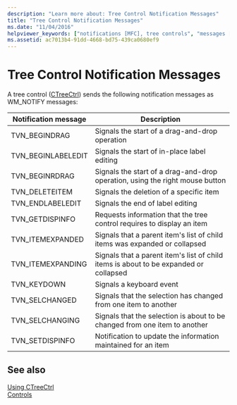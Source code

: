```yaml
---
description: "Learn more about: Tree Control Notification Messages"
title: "Tree Control Notification Messages"
ms.date: "11/04/2016"
helpviewer_keywords: ["notifications [MFC], tree controls", "messages [MFC], notification", "CTreeCtrl class [MFC], notifications", "notifications [MFC], CTreeCtrl", "tree controls [MFC], notification messages"]
ms.assetid: ac7013b4-91dd-4668-bd75-439ca0680ef9
---
```

# Tree Control Notification Messages

A tree control ([CTreeCtrl](../mfc/reference/ctreectrl-class.md)) sends the following notification messages as WM_NOTIFY messages:

|Notification message|Description|
|--------------------------|-----------------|
|TVN_BEGINDRAG|Signals the start of a drag-and-drop operation|
|TVN_BEGINLABELEDIT|Signals the start of in-place label editing|
|TVN_BEGINRDRAG|Signals the start of a drag-and-drop operation, using the right mouse button|
|TVN_DELETEITEM|Signals the deletion of a specific item|
|TVN_ENDLABELEDIT|Signals the end of label editing|
|TVN_GETDISPINFO|Requests information that the tree control requires to display an item|
|TVN_ITEMEXPANDED|Signals that a parent item's list of child items was expanded or collapsed|
|TVN_ITEMEXPANDING|Signals that a parent item's list of child items is about to be expanded or collapsed|
|TVN_KEYDOWN|Signals a keyboard event|
|TVN_SELCHANGED|Signals that the selection has changed from one item to another|
|TVN_SELCHANGING|Signals that the selection is about to be changed from one item to another|
|TVN_SETDISPINFO|Notification to update the information maintained for an item|

## See also

[Using CTreeCtrl](../mfc/using-ctreectrl.md)<br/>
[Controls](../mfc/controls-mfc.md)
